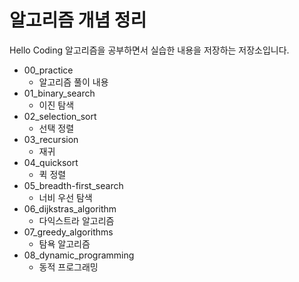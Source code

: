 알고리즘 개념 정리
=========
Hello Coding 알고리즘을 공부하면서 실습한 내용을 저장하는 저장소입니다.

* 00_practice
    * 알고리즘 풀이 내용
* 01_binary_search
    * 이진 탐색
* 02_selection_sort
    * 선택 정렬
* 03_recursion
    * 재귀
* 04_quicksort
    * 퀵 정렬
* 05_breadth-first_search
    * 너비 우선 탐색
* 06_dijkstras_algorithm
    * 다익스트라 알고리즘
* 07_greedy_algorithms
    * 탐욕 알고리즘
* 08_dynamic_programming
    * 동적 프로그래밍